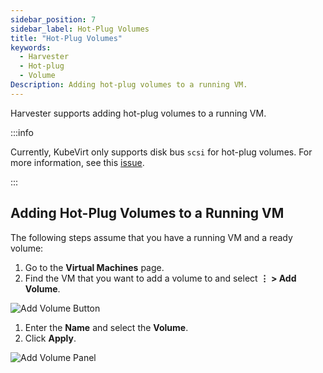 ```yaml
---
sidebar_position: 7
sidebar_label: Hot-Plug Volumes
title: "Hot-Plug Volumes"
keywords:
  - Harvester
  - Hot-plug
  - Volume
Description: Adding hot-plug volumes to a running VM.
---
```


<head>
  <link rel="canonical" href="https://docs.harvesterhci.io/v1.1/vm/hotplug-volume"/>
</head>

Harvester supports adding hot-plug volumes to a running VM.

:::info

Currently, KubeVirt only supports disk bus `scsi` for hot-plug volumes. For more information, see this [issue](https://github.com/kubevirt/kubevirt/issues/5080#issuecomment-785183128).

:::

## Adding Hot-Plug Volumes to a Running VM

The following steps assume that you have a running VM and a ready volume:

1. Go to the **Virtual Machines** page.
1. Find the VM that you want to add a volume to and select **⋮ > Add Volume**.

  ![Add Volume Button](/img/v1.2/vm/add-volume-button.png)

1. Enter the **Name** and select the **Volume**.
1. Click **Apply**.

  ![Add Volume Panel](/img/v1.2/vm/add-volume-panel.png)
